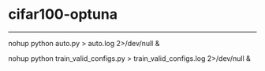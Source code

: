 # cifar100-optuna

---

nohup python auto.py > auto.log 2>/dev/null &

nohup python train_valid_configs.py > train_valid_configs.log 2>/dev/null &
